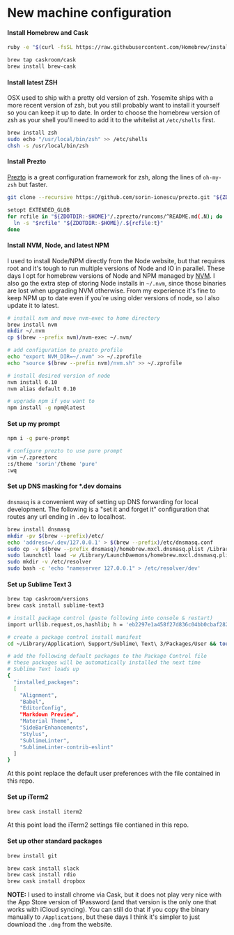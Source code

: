 # New machine configuration

#### Install Homebrew and Cask

```bash
ruby -e "$(curl -fsSL https://raw.githubusercontent.com/Homebrew/install/master/install)"

brew tap caskroom/cask
brew install brew-cask
```

#### Install latest ZSH
OSX used to ship with a pretty old version of zsh. Yosemite ships with a more recent version of zsh, but you still probably want to install it yourself so you can keep it up to date. In order to choose the homebrew version of zsh as your shell you'll need to add it to the whitelist at `/etc/shells` first. 

```bash
brew install zsh
sudo echo "/usr/local/bin/zsh" >> /etc/shells
chsh -s /usr/local/bin/zsh
```

#### Install Prezto

[Prezto](https://github.com/sorin-ionescu/prezto) is a great configuration framework for zsh, along the lines of `oh-my-zsh` but faster. 
```bash
git clone --recursive https://github.com/sorin-ionescu/prezto.git "${ZDOTDIR:-$HOME}/.zprezto"

setopt EXTENDED_GLOB
for rcfile in "${ZDOTDIR:-$HOME}"/.zprezto/runcoms/^README.md(.N); do
  ln -s "$rcfile" "${ZDOTDIR:-$HOME}/.${rcfile:t}"
done
```

#### Install NVM, Node, and latest NPM

I used to install Node/NPM directly from the Node website, but that requires root and it's tough to run multiple versions of Node and IO in parallel. These days I opt for homebrew versions of Node and NPM managed by [NVM](https://github.com/creationix/nvm). I also go the extra step of storing Node installs in `~/.nvm`, since those binaries are lost when upgrading NVM otherwise. From my experience it's fine to keep NPM up to date even if you're using older versions of node, so I also update it to latest.  

```bash
# install nvm and move nvm-exec to home directory
brew install nvm
mkdir ~/.nvm
cp $(brew --prefix nvm)/nvm-exec ~/.nvm/

# add configuration to prezto profile
echo "export NVM_DIR=~/.nvm" >> ~/.zprofile
echo "source $(brew --prefix nvm)/nvm.sh" >> ~/.zprofile

# install desired version of node
nvm install 0.10
nvm alias default 0.10

# upgrade npm if you want to
npm install -g npm@latest
```

#### Set up my prompt

```bash
npm i -g pure-prompt

# configure prezto to use pure prompt
vim ~/.zpreztorc
:s/theme 'sorin'/theme 'pure'
:wq
```

#### Set up DNS masking for *.dev domains

`dnsmasq` is a convenient way of setting up DNS forwarding for local development. The following is a "set it and forget it" configuration that routes any url ending in `.dev` to localhost.  

```bash
brew install dnsmasq
mkdir -pv $(brew --prefix)/etc/
echo 'address=/.dev/127.0.0.1' > $(brew --prefix)/etc/dnsmasq.conf
sudo cp -v $(brew --prefix dnsmasq)/homebrew.mxcl.dnsmasq.plist /Library/LaunchDaemons
sudo launchctl load -w /Library/LaunchDaemons/homebrew.mxcl.dnsmasq.plist
sudo mkdir -v /etc/resolver
sudo bash -c 'echo "nameserver 127.0.0.1" > /etc/resolver/dev'
```

#### Set up Sublime Text 3

```bash
brew tap caskroom/versions
brew cask install sublime-text3

# install package control (paste following into console & restart)
import urllib.request,os,hashlib; h = 'eb2297e1a458f27d836c04bb0cbaf282' + 'd0e7a3098092775ccb37ca9d6b2e4b7d'; pf = 'Package Control.sublime-package'; ipp = sublime.installed_packages_path(); urllib.request.install_opener( urllib.request.build_opener( urllib.request.ProxyHandler()) ); by = urllib.request.urlopen( 'http://packagecontrol.io/' + pf.replace(' ', '%20')).read(); dh = hashlib.sha256(by).hexdigest(); print('Error validating download (got %s instead of %s), please try manual install' % (dh, h)) if dh != h else open(os.path.join( ipp, pf), 'wb' ).write(by)

# create a package control install manifest
cd ~/Library/Application\ Support/Sublime\ Text\ 3/Packages/User && touch Package\ Control.sublime-settings

# add the following default packages to the Package Control file
# these packages will be automatically installed the next time
# Sublime Text loads up
{
  "installed_packages":
  [
    "Alignment",
    "Babel",
    "EditorConfig",
    "Markdown Preview",
    "Material Theme",
    "SideBarEnhancements",
    "Stylus",
    "SublimeLinter",
    "SublimeLinter-contrib-eslint"
  ]
}
```

At this point replace the default user preferences with the file contained in this repo.

#### Set up iTerm2
```bash
brew cask install iterm2
```

At this point load the iTerm2 settings file contianed in this repo.

#### Set up other standard packages
```bash
brew install git

brew cask install slack
brew cask install rdio
brew cask install dropbox
```

**NOTE:** I used to install chrome via Cask, but it does not play very nice with the App Store version of 1Password (and that version is the only one that works with iCloud syncing). You can still do that if you copy the binary manually to `/Applications`, but these days I think it's simpler to just download the `.dmg` from the website. 
